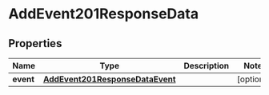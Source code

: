 

# AddEvent201ResponseData


## Properties

| Name | Type | Description | Notes |
|------------ | ------------- | ------------- | -------------|
|**event** | [**AddEvent201ResponseDataEvent**](AddEvent201ResponseDataEvent.md) |  |  [optional] |



